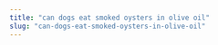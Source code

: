 ```yaml
---
title: "can dogs eat smoked oysters in olive oil"
slug: "can-dogs-eat-smoked-oysters-in-olive-oil"
---
```


